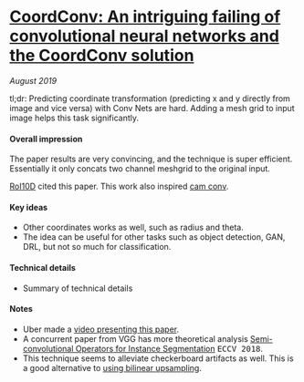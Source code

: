 # [CoordConv: An intriguing failing of convolutional neural networks and the CoordConv solution](https://arxiv.org/abs/1807.03247)

_August 2019_

tl;dr: Predicting coordinate transformation (predicting x and y directly from image and vice versa) with Conv Nets are hard. Adding a mesh grid to input image helps this task significantly. 

#### Overall impression
The paper results are very convincing, and the technique is super efficient. Essentially it only concats two channel meshgrid to the original input.

[RoI10D](roi10d.md) cited this paper. This work also inspired [cam conv](cam_conv.md).

#### Key ideas
- Other coordinates works as well, such as radius and theta.
- The idea can be useful for other tasks such as object detection, GAN, DRL, but not so much for classification.

#### Technical details
- Summary of technical details

#### Notes
- Uber made a [video presenting this paper](https://www.youtube.com/watch?v=8yFQc6elePA).
- A concurrent paper from VGG has more theoretical analysis [Semi-convolutional Operators for Instance Segmentation](https://arxiv.org/abs/1807.10712) <kbd>ECCV 2018</kbd>.
- This technique seems to alleviate checkerboard artifacts as well. This is a good alternative to [using bilinear upsampling](https://distill.pub/2016/deconv-checkerboard/).